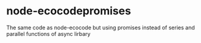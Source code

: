 # node-ecocodepromises
The same code as node-ecocode but using promises instead of series and parallel functions of async lirbary
